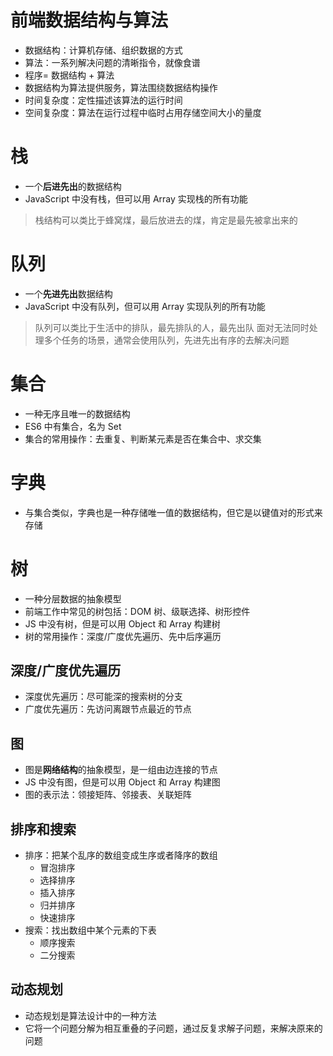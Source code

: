 # 前端数据结构与算法

- 数据结构：计算机存储、组织数据的方式
- 算法：一系列解决问题的清晰指令，就像食谱
- 程序= 数据结构 + 算法
- 数据结构为算法提供服务，算法围绕数据结构操作
- 时间复杂度：定性描述该算法的运行时间
- 空间复杂度：算法在运行过程中临时占用存储空间大小的量度

# 栈

- 一个**后进先出**的数据结构
- JavaScript 中没有栈，但可以用 Array 实现栈的所有功能

> 栈结构可以类比于蜂窝煤，最后放进去的煤，肯定是最先被拿出来的

# 队列

- 一个**先进先出**数据结构
- JavaScript 中没有队列，但可以用 Array 实现队列的所有功能

> 队列可以类比于生活中的排队，最先排队的人，最先出队
> 面对无法同时处理多个任务的场景，通常会使用队列，先进先出有序的去解决问题

# 集合

- 一种无序且唯一的数据结构
- ES6 中有集合，名为 Set
- 集合的常用操作：去重复、判断某元素是否在集合中、求交集

# 字典

- 与集合类似，字典也是一种存储唯一值的数据结构，但它是以键值对的形式来存储

# 树

- 一种分层数据的抽象模型
- 前端工作中常见的树包括：DOM 树、级联选择、树形控件
- JS 中没有树，但是可以用 Object 和 Array 构建树
- 树的常用操作：深度/广度优先遍历、先中后序遍历

## 深度/广度优先遍历

- 深度优先遍历：尽可能深的搜索树的分支
- 广度优先遍历：先访问离跟节点最近的节点

## 图

- 图是**网络结构**的抽象模型，是一组由边连接的节点
- JS 中没有图，但是可以用 Object 和 Array 构建图
- 图的表示法：领接矩阵、邻接表、关联矩阵

## 排序和搜索

- 排序：把某个乱序的数组变成生序或者降序的数组
  - 冒泡排序
  - 选择排序
  - 插入排序
  - 归并排序
  - 快速排序
- 搜索：找出数组中某个元素的下表
  - 顺序搜索
  - 二分搜索

## 动态规划

- 动态规划是算法设计中的一种方法
- 它将一个问题分解为相互重叠的子问题，通过反复求解子问题，来解决原来的问题
